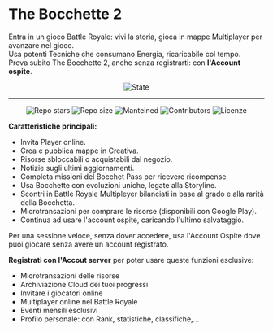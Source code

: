 # The Bocchette 2
<!-- 
[![Main-Background](https://docs.google.com/drawings/d/e/2PACX-1vRWRSRkIcWafi4aizPRm6sHtJleHPepMcy88ZQ9UX3AhNIVTnKyhxNrIsfAU4LcKdr4JWxVRsUImpv0/pub?w=690&h=571)](url)
============== 
-->

Entra in un gioco Battle Royale: vivi la storia, gioca in mappe Multiplayer per avanzare nel gioco.<br>
Usa potenti Tecniche che consumano Energia, ricaricabile col tempo.<br>
Prova subito The Bocchette 2, anche senza registrarti: con **l'Account ospite**.

<div align="center">

  ![State](https://img.shields.io/badge/State%3A-Making-white)
</div>
<hr>
<div align="center">

  <!-- ![Downloads](https://img.shields.io/github/downloads/Croc-Prog-github/The-Bocchette-2/total) -->
  ![Repo stars](https://img.shields.io/github/stars/Croc-Prog-github/The-Bocchette-2)
  ![Repo size](https://img.shields.io/github/repo-size/Croc-Prog-github/The-Bocchette-2)
  ![Manteined](https://img.shields.io/badge/Aggiornamenti-SI!-green)
  ![Contributors](https://img.shields.io/github/contributors/Croc-Prog-github/The-Bocchette-2)
  ![Licenze](https://img.shields.io/badge/licenze-MIT-blue?link=https%3A%2F%2Fgithub.com%2FCroc-Prog-github%2FThe-Bocchette-2%2Fblob%2Fmain%2FLICENSE.md)
</div>

**Caratteristiche principali:**
- Invita Player online.
- Crea e pubblica mappe in Creativa.
- Risorse sbloccabili o acquistabili dal negozio.
- Notizie sugli ultimi aggiornamenti. 
- Completa missioni del Bocchet Pass per ricevere ricompense
- Usa Bocchette con evoluzioni uniche, legate alla Storyline.
- Scontri in Battle Royale Multipleyer bilanciati in base al grado e alla rarità della Bocchetta.
- Microtransazioni per comprare le risorse (disponibili con Google Play).
- Continua ad usare l'account ospite, caricando l'ultimo salvataggio.

Per una sessione veloce, senza dover accedere, usa l'Account Ospite dove puoi giocare senza avere un account registrato.<br>

**Registrati con l'Accout server** per poter usare queste funzioni esclusive:
- Microtransazioni delle risorse
- Archiviazione Cloud dei tuoi progressi
- Invitare i giocatori online
- Multiplayer online nel Battle Royale
- Eventi mensili esclusivi
- Profilo personale: con Rank, statistiche, classifiche,...
